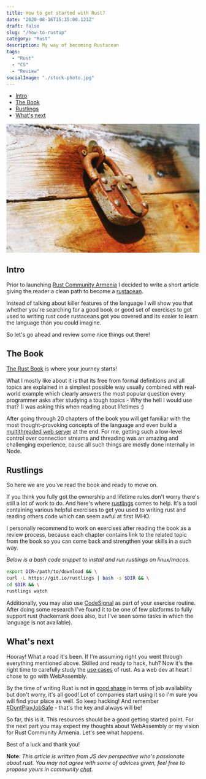 ```yaml
---
title: How to get started with Rust?
date: "2020-08-16T15:35:00.121Z"
draft: false
slug: "/how֊to-rustup"
category: "Rust"
description: My way of becoming Rustacean
tags:
  - "Rust"
  - "CS"
  - "Review"
socialImage: "./stock-photo.jpg"
---
```

- [Intro](#intro)
- [The Book](#the-book)
- [Rustlings](#rustlings)
- [What's next](#whats-next)

![Rusty lock](./stock-photo.jpg)

## Intro
Prior to launching [Rust Community Armenia](https://t.me/rustarmenia) I decided to write a short article giving the reader a clean path to become a [rustacean](https://www.rustaceans.org/).

Instead of talking about killer features of the language I will show you that whether you're searching for a good book or good set of exercises to get used to writing rust code rustaceans got you covered and its easier to learn the language than you could imagine.

So let's go ahead and review some nice things out there!

## The Book
[The Rust Book](https://doc.rust-lang.org/book/) is where your journey starts!

What I mostly like about it is that its free from formal definitions and all topics are explained in a simplest possible way usually combined with real-world example which clearly answers the most popular question every programmer asks after studying a tough topics - Why the hell I would use that? (I was asking this when reading about lifetimes :) 

After going through 20 chapters of the book you will get familiar with the most thought-provoking concepts of the language and even build a [multithreaded web server](https://doc.rust-lang.org/book/ch20-00-final-project-a-web-server.html) at the end. For me, getting such a low-level control over connection streams and threading was an amazing and challenging experience, cause all such things are mostly done internally in Node.  

## Rustlings
So here we are you've read the book and ready to move on.

If you think you fully got the ownership and lifetime rules don't worry there's still a lot of work to do. And here's where [rustlings](https://github.com/rust-lang/rustlings) comes to help. It's a tool containing various helpful exercises to get you used to writing rust and reading others code which can seem awful at first IMHO.

I personally recommend to work on exercises after reading the book as a review process, because each chapter contains link to the related topic from the book so you can come back and strengthen your skills in a such way. 

*Below is a bash code snippet to install and run rustlings on linux/macos.*

```bash
export DIR=/path/to/download && \
curl -L https://git.io/rustlings | bash -s $DIR && \
cd $DIR && \
rustlings watch
```

Additionally, you may also use [CodeSignal](https://codesignal.com/) as part of your exercise routine. After doing some research I've found it to be one of few platforms to fully support rust (hackerrank does also, but I've seen some tasks in which the language is not available).

## What's next
Hooray! What a road it's been. If I'm assuming right you went through everything mentioned above. Skilled and ready to hack, huh? Now it's the right time to carefully study the [use cases](https://www.rust-lang.org/what) of rust. As a web dev at heart I chose to go with WebAssembly.

By the time of writing Rust is not in [good shape](https://twitter.com/rustlang/status/1294024734804508679) in terms of job availability but don't worry, it's all good! Lot of companies start using it so I'm sure you will find your place as well. So keep hacking! And remember [#DontPlayJobSafe]() - that's the key and always will be!

So far, this is it. This resources should be a good getting started point. For the next part you may expect my thoughts about WebAssembly or my vision for Rust Community Armenia. Let's see what happens.

Best of a luck and thank you!

**Note**: *This article is written from JS dev perspective who's passionate about rust. You may not agree with some of advices given, feel free to propose yours in community [chat](https://t.me/rustarmenia).*


